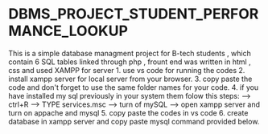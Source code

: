 # DBMS_PROJECT_STUDENT_PERFORMANCE_LOOKUP
  This is a simple database managment project for B-tech students , which contain 6 SQL tables linked through php , frount end was written in html , css  and used XAMPP for server  1. use vs code for running the codes  2. install xampp server for local server from your browser.  3. copy paste the code and don't forget to use the same folder names for your code.   4. if you have installed my sql previously in your system them folow this steps:        --> ctrl+R        --> TYPE services.msc        --> turn of mySQL         --> open xampp server and turn on appache and mysql  5. copy paste the codes in vs code 6. create database in xampp server and copy paste mysql command provided below.
